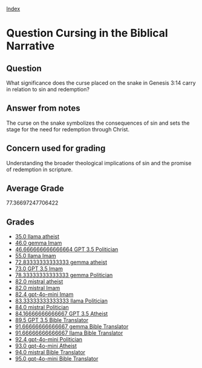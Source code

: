
[Index](../../index.md)
# Question Cursing in the Biblical Narrative
## Question
What significance does the curse placed on the snake in Genesis 3:14 carry in relation to sin and redemption?

## Answer from notes
The curse on the snake symbolizes the consequences of sin and sets the stage for the need for redemption through Christ.

## Concern used for grading
Understanding the broader theological implications of sin and the promise of redemption in scripture.

## Average Grade
77.36697247706422

## Grades
 * [35.0 llama atheist](../answers/llama_atheist/Cursing_in_the_Biblical_Narrative.md)
 * [46.0 gemma Imam](../answers/gemma_Imam/Cursing_in_the_Biblical_Narrative.md)
 * [46.666666666666664 GPT 3.5 Politician](../answers/GPT_3.5_Politician/Cursing_in_the_Biblical_Narrative.md)
 * [55.0 llama Imam](../answers/llama_Imam/Cursing_in_the_Biblical_Narrative.md)
 * [72.83333333333333 gemma atheist](../answers/gemma_atheist/Cursing_in_the_Biblical_Narrative.md)
 * [73.0 GPT 3.5 Imam](../answers/GPT_3.5_Imam/Cursing_in_the_Biblical_Narrative.md)
 * [78.33333333333333 gemma Politician](../answers/gemma_Politician/Cursing_in_the_Biblical_Narrative.md)
 * [82.0 mistral atheist](../answers/mistral_atheist/Cursing_in_the_Biblical_Narrative.md)
 * [82.0 mistral Imam](../answers/mistral_Imam/Cursing_in_the_Biblical_Narrative.md)
 * [82.4 gpt-4o-mini Imam](../answers/gpt-4o-mini_Imam/Cursing_in_the_Biblical_Narrative.md)
 * [83.33333333333333 llama Politician](../answers/llama_Politician/Cursing_in_the_Biblical_Narrative.md)
 * [84.0 mistral Politician](../answers/mistral_Politician/Cursing_in_the_Biblical_Narrative.md)
 * [84.16666666666667 GPT 3.5 Atheist](../answers/GPT_3.5_Atheist/Cursing_in_the_Biblical_Narrative.md)
 * [89.5 GPT 3.5 Bible Translator](../answers/GPT_3.5_Bible_Translator/Cursing_in_the_Biblical_Narrative.md)
 * [91.66666666666667 gemma Bible Translator](../answers/gemma_Bible_Translator/Cursing_in_the_Biblical_Narrative.md)
 * [91.66666666666667 llama Bible Translator](../answers/llama_Bible_Translator/Cursing_in_the_Biblical_Narrative.md)
 * [92.4 gpt-4o-mini Politician](../answers/gpt-4o-mini_Politician/Cursing_in_the_Biblical_Narrative.md)
 * [93.0 gpt-4o-mini Atheist](../answers/gpt-4o-mini_Atheist/Cursing_in_the_Biblical_Narrative.md)
 * [94.0 mistral Bible Translator](../answers/mistral_Bible_Translator/Cursing_in_the_Biblical_Narrative.md)
 * [95.0 gpt-4o-mini Bible Translator](../answers/gpt-4o-mini_Bible_Translator/Cursing_in_the_Biblical_Narrative.md)
